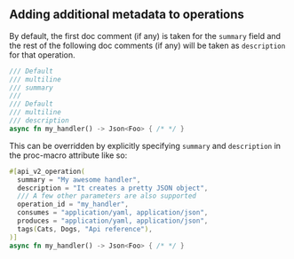 ## Adding additional metadata to operations

By default, the first doc comment (if any) is taken for the `summary` field and the rest of the following doc comments
(if any) will be taken as `description` for that operation.

```rust
/// Default
/// multiline
/// summary
///
/// Default
/// multiline
/// description
async fn my_handler() -> Json<Foo> { /* */ }
```

This can be overridden by explicitly specifying `summary` and `description` in the proc-macro attribute like so:

```rust
#[api_v2_operation(
  summary = "My awesome handler",
  description = "It creates a pretty JSON object",
  /// A few other parameters are also supported
  operation_id = "my_handler",
  consumes = "application/yaml, application/json",
  produces = "application/yaml, application/json",
  tags(Cats, Dogs, "Api reference"),
)]
async fn my_handler() -> Json<Foo> { /* */ }
```
